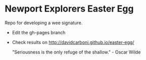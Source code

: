 # Newport Explorers Easter Egg

Repo for developing a wee signature.

 * Edit the gh-pages branch
 * Check results on http://davidcarboni.github.io/easter-egg/

    "Seriousness is the only refuge of the shallow." - Oscar Wilde 


